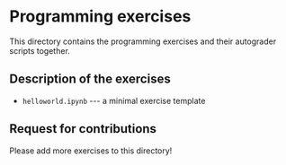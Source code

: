 # Programming exercises

This directory contains the programming exercises
and their autograder scripts together.

## Description of the exercises

* `helloworld.ipynb` --- a minimal exercise template

## Request for contributions

Please add more exercises to this directory!
